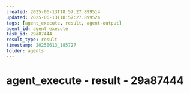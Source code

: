 ```yaml
---
created: 2025-06-13T18:57:27.899514
updated: 2025-06-13T18:57:27.899524
tags: [agent_execute, result, agent-output]
agent_id: agent_execute
task_id: 29a87444
result_type: result
timestamp: 20250613_185727
folder: agents
---
```


# agent_execute - result - 29a87444

